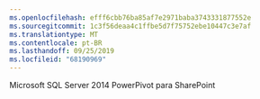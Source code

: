 ```yaml
---
ms.openlocfilehash: efff6cbb76ba85af7e2971baba3743331877552e
ms.sourcegitcommit: 1c3f56deaa4c1ffbe5d7f75752ebe10447c3e7af
ms.translationtype: MT
ms.contentlocale: pt-BR
ms.lasthandoff: 09/25/2019
ms.locfileid: "68190969"
---
```

Microsoft SQL Server 2014 PowerPivot para SharePoint
